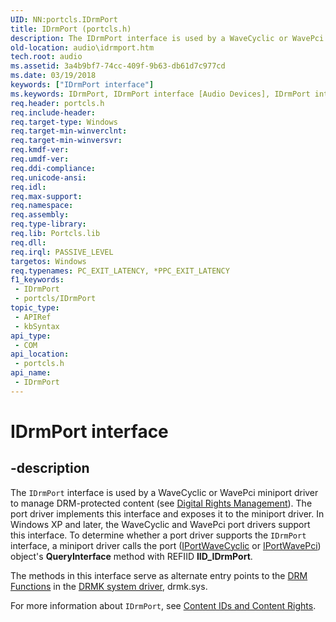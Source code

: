 ```yaml
---
UID: NN:portcls.IDrmPort
title: IDrmPort (portcls.h)
description: The IDrmPort interface is used by a WaveCyclic or WavePci miniport driver to manage DRM-protected content (see Digital Rights Management).
old-location: audio\idrmport.htm
tech.root: audio
ms.assetid: 3a4b9bf7-74cc-409f-9b63-db61d7c977cd
ms.date: 03/19/2018
keywords: ["IDrmPort interface"]
ms.keywords: IDrmPort, IDrmPort interface [Audio Devices], IDrmPort interface [Audio Devices], described, audio.idrmport, audmp-routines_c68e5cec-890e-48c8-8d1c-443b521e5477.xml, portcls/IDrmPort
req.header: portcls.h
req.include-header: 
req.target-type: Windows
req.target-min-winverclnt: 
req.target-min-winversvr: 
req.kmdf-ver: 
req.umdf-ver: 
req.ddi-compliance: 
req.unicode-ansi: 
req.idl: 
req.max-support: 
req.namespace: 
req.assembly: 
req.type-library: 
req.lib: Portcls.lib
req.dll: 
req.irql: PASSIVE_LEVEL
targetos: Windows
req.typenames: PC_EXIT_LATENCY, *PPC_EXIT_LATENCY
f1_keywords:
 - IDrmPort
 - portcls/IDrmPort
topic_type:
 - APIRef
 - kbSyntax
api_type:
 - COM
api_location:
 - portcls.h
api_name:
 - IDrmPort
---
```


# IDrmPort interface


## -description

The <code>IDrmPort</code> interface is used by a WaveCyclic or WavePci miniport driver to manage DRM-protected content (see <a href="/windows-hardware/drivers/audio/digital-rights-management">Digital Rights Management</a>). The port driver implements this interface and exposes it to the miniport driver. In Windows XP and later, the WaveCyclic and WavePci port drivers support this interface. To determine whether a port driver supports the <code>IDrmPort</code> interface, a miniport driver calls the port (<a href="/windows-hardware/drivers/ddi/portcls/nn-portcls-iportwavecyclic">IPortWaveCyclic</a> or <a href="/previous-versions/windows/hardware/drivers/ff536905(v=vs.85)">IPortWavePci</a>) object's <b>QueryInterface</b> method with REFIID <b>IID_IDrmPort</b>.

The methods in this interface serve as alternate entry points to the <a href="/windows-hardware/drivers/audio/drm-functions">DRM Functions</a> in the <a href="/windows-hardware/drivers/audio/kernel-mode-wdm-audio-components">DRMK system driver</a>, drmk.sys.

For more information about <code>IDrmPort</code>, see <a href="/windows-hardware/drivers/audio/content-ids-and-content-rights">Content IDs and Content Rights</a>.